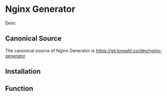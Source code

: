 # Nginx Generator

Desc

## Canonical Source

The canonical source of Nginx Generator is https://git.knowbl.co/dev/nginx-generator

## Installation

## Function